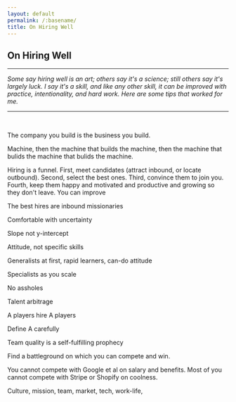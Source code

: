 ```yaml
---
layout: default
permalink: /:basename/
title: On Hiring Well
---
```

## On Hiring Well

----

*Some say hiring well is an art; others say it's a science; still others say it's largely luck.  I say it's a skill, and like any other skill, it can be improved with practice, intentionality, and hard work.  Here are some tips that worked for me.*

----

<br/>

The company you build is the business you build.

Machine, then the machine that builds the machine, then the machine that bulids the machine that bulids the machine.

Hiring is a funnel.  First, meet candidates (attract inbound, or locate outbound).  Second, select the best ones.  Third, convince them to join you.  Fourth, keep them happy and motivated and productive and growing so they don't leave.  You can improve

The best hires are inbound missionaries

Comfortable with uncertainty

Slope not y-intercept

Attitude, not specific skills

Generalists at first, rapid learners, can-do attitude

Specialists as you scale

No assholes

Talent arbitrage

A players hire A players

Define A carefully

Team quality is a self-fulfilling prophecy



Find a battleground on which you can compete and win.

You cannot compete with Google et al on salary and benefits.  Most of you cannot compete with Stripe or Shopify on coolness. 

Culture, mission, team, market, tech, work-life, 

